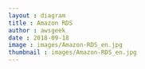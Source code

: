 ```yaml
---
layout : diagram
title : Amazon RDS
author : awsgeek
date : 2018-09-18
image : images/Amazon-RDS_en.jpg
thumbnail : images/Amazon-RDS_en.jpg
---
```

